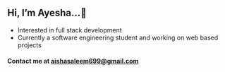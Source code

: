 ## Hi, I’m Ayesha...👋
- Interested in full stack development
- Currently a software engineering student and working on web based projects

#### Contact me at aishasaleem699@gmail.com

<!---
AyeshaSaleem699/AyeshaSaleem699 is a ✨ special ✨ repository because its `README.md` (this file) appears on your GitHub profile.
You can click the Preview link to take a look at your changes.
--->
